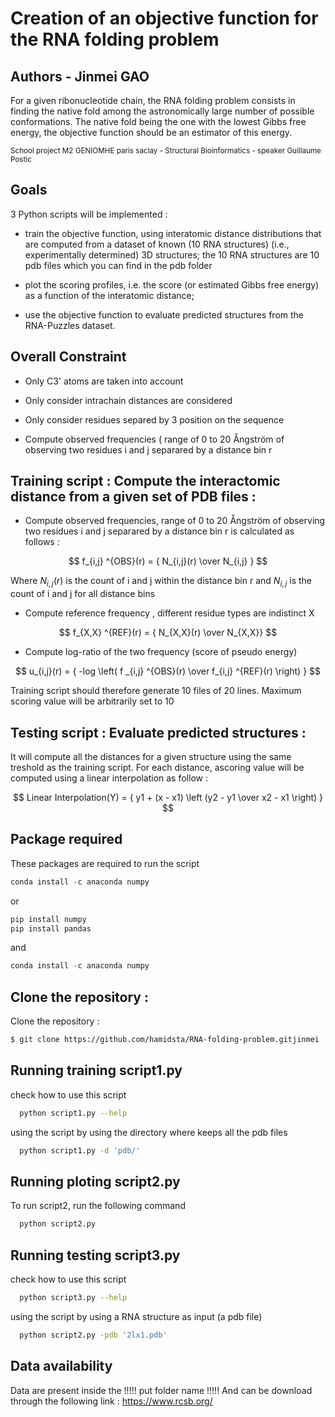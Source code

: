 # Creation of an objective function for the RNA folding problem
## Authors - Jinmei GAO


For a given ribonucleotide chain, the RNA folding problem consists in finding the native fold among the astronomically large number of possible conformations. The native fold being the one with the lowest Gibbs free energy, the objective function should be an estimator of this energy.

<sub>School project M2 GENIOMHE paris saclay - Structural Bioinformatics - speaker Guillaume Postic</sub>


## Goals 

 3 Python scripts will be implemented :
 
* train the objective function, using interatomic distance distributions that are computed from a dataset of known (10 RNA structures) (i.e., experimentally determined) 3D structures;
the 10 RNA structures are 10 pdb files which you can find in the pdb folder

* plot the scoring profiles, i.e. the score (or estimated Gibbs free energy) as a function of the interatomic distance;

* use the objective function to evaluate predicted structures from the RNA-Puzzles dataset.
 

## Overall Constraint 

* Only C3' atoms are taken into account

* Only consider intrachain distances are considered

* Only consider residues separed by 3 position on the sequence

* Compute observed frequencies ( range of 0 to 20 Ångström of observing two residues i and j separared by a distance bin r 


 ## Training script : Compute the interactomic distance from a given set of PDB files : 
                     
* Compute observed frequencies, range of 0 to 20 Ångström of observing two residues i and j separared by a distance bin r is calculated as follows :

$$ f_{i,j} ^{OBS}(r) = { N_{i,j}(r) \over N_{i,j} } $$
                      
 Where $N_{i,j}(r)$ is the count of i and j within the distance bin r and $N_{i,j}$ is the count of i and j for all distance bins 
 
                      
* Compute reference frequency , different residue types are  indistinct X                    
 
 $$ f_{X,X} ^{REF}(r) = { N_{X,X}(r) \over N_{X,X}} $$
 

* Compute log-ratio of the two frequency (score of pseudo energy)

$$ u_{i,j}(r) = { -log \left( f _{i,j} ^{OBS}(r) \over f_{i,j} ^{REF}(r) \right) } $$


Training script should therefore generate 10 files of 20 lines. Maximum scoring value will be arbitrarily set to 10 


## Testing script : Evaluate predicted structures : 

It will compute all the distances for a given structure using the same treshold as the training script. For each distance, ascoring value will be computed using a linear interpolation as follow :

$$ Linear Interpolation(Y) = { y1 + (x - x1) \left (y2 - y1 \over x2 - x1 \right) } $$


## Package required 
These  packages are required to run the script 

```javascript
conda install -c anaconda numpy 
```
or

```bash
pip install numpy 
pip install pandas

```
and 
```javascript
conda install -c anaconda numpy 
```

## Clone the repository :

Clone the repository :
```bash
$ git clone https://github.com/hamidsta/RNA-folding-problem.gitjinmei
```


## Running training script1.py
check how to use this script

```bash
  python script1.py --help
```
using the script by using the directory where keeps all the pdb files
```bash
  python script1.py -d 'pdb/'
```

## Running ploting script2.py

To run script2, run the following command

```bash
  python script2.py
```

## Running testing script3.py
check how to use this script

```bash
  python script3.py --help
```
using the script by using a RNA structure as input (a pdb file)
```bash
  python script2.py -pdb '2lx1.pdb'
```

## Data availability 

Data are present inside the !!!!! put folder name !!!!! 
And can be download through the following link :  https://www.rcsb.org/ 





